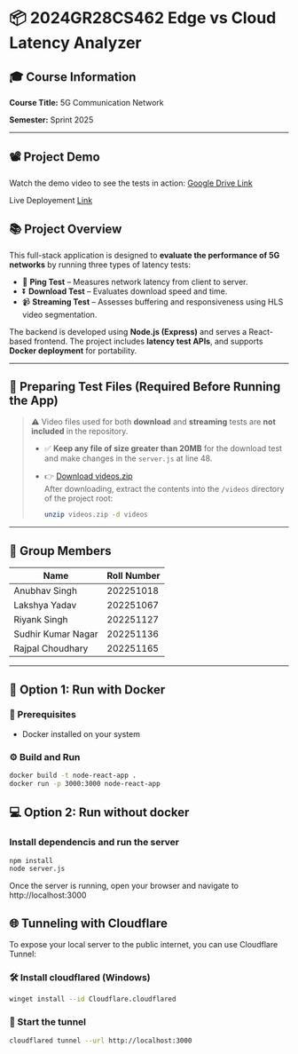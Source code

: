 # 📦 2024GR28CS462 Edge vs Cloud Latency Analyzer

## 🎓 Course Information
**Course Title:** 5G Communication Network
    
**Semester:** Sprint 2025  

---

## 📽️ Project Demo
Watch the demo video to see the tests in action: [Google Drive Link](https://drive.google.com/file/d/1e7Z6t32Tq1pZITVjrdqYvKdYRG-asq2J/view?usp=drivesdk)

Live Deployement [Link](https://fivegpingtest-11.onrender.com/)

## 📚 Project Overview

This full-stack application is designed to **evaluate the performance of 5G networks** by running three types of latency tests:

- 📶 **Ping Test** – Measures network latency from client to server.
- ⏬ **Download Test** – Evaluates download speed and time.
- 📹 **Streaming Test** – Assesses buffering and responsiveness using HLS video segmentation.

The backend is developed using **Node.js (Express)** and serves a React-based frontend. The project includes **latency test APIs**, and supports **Docker deployment** for portability.

---

## 📁 Preparing Test Files (Required Before Running the App)

> ⚠️ Video files used for both **download** and **streaming** tests are **not included** in the repository.
>
> - ✅ **Keep any file of size greater than 20MB** for the download test and make changes in the `server.js` at line 48.
>
> - 👉 [Download videos.zip](https://drive.google.com/file/d/1PhC0W4yV3OVVVN7o0sUavW5c4cceRT2k/view?usp=drive_link)  
>   After downloading, extract the contents into the `/videos` directory of the project root:
>
>   ```bash
>   unzip videos.zip -d videos
>   ```

---

## 👥 Group Members

| Name               | Roll Number       |
|--------------------|-------------------|
| Anubhav Singh      | 202251018         |
| Lakshya Yadav      | 202251067         |
| Riyank Singh       | 202251127         |
| Sudhir Kumar Nagar | 202251136         |
| Rajpal Choudhary   | 202251165         |

---

## 🐳 Option 1: Run with Docker

### 🔧 Prerequisites

- Docker installed on your system

### ⚙️ Build and Run

```bash
docker build -t node-react-app .
docker run -p 3000:3000 node-react-app
```

## 💻 Option 2: Run without docker

### Install dependencis and run the server
```bash
npm install
node server.js
```

Once the server is running, open your browser and navigate to http://localhost:3000

## 🌐 Tunneling with Cloudflare
To expose your local server to the public internet, you can use Cloudflare Tunnel:
### 🛠️ Install cloudflared (Windows)
```bash
winget install --id Cloudflare.cloudflared
```
### 🚀 Start the tunnel
```bash
cloudflared tunnel --url http://localhost:3000
```
